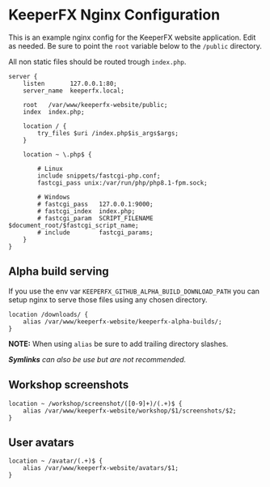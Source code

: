 KeeperFX Nginx Configuration
============================

This is an example nginx config for the KeeperFX website application. Edit as needed.
Be sure to point the `root` variable below to the `/public` directory.

All non static files should be routed trough `index.php`.

```nginx
server {
	listen       127.0.0.1:80;
	server_name  keeperfx.local;
	
	root   /var/www/keeperfx-website/public;
	index  index.php;

	location / {
		try_files $uri /index.php$is_args$args;
	}
	
	location ~ \.php$ {
        
        # Linux
        include snippets/fastcgi-php.conf;
        fastcgi_pass unix:/var/run/php/php8.1-fpm.sock;

        # Windows
		# fastcgi_pass   127.0.0.1:9000;
		# fastcgi_index  index.php;
		# fastcgi_param  SCRIPT_FILENAME  $document_root/$fastcgi_script_name;
		# include        fastcgi_params;
	}
}
```

## Alpha build serving

If you use the env var `KEEPERFX_GITHUB_ALPHA_BUILD_DOWNLOAD_PATH` you can setup nginx to serve those files using any chosen directory.

```nginx
location /downloads/ {
    alias /var/www/keeperfx-website/keeperfx-alpha-builds/;
}
```

**NOTE:** When using `alias` be sure to add trailing directory slashes.

***Symlinks** can also be use but are not recommended.*

## Workshop screenshots

```
location ~ /workshop/screenshot/([0-9]+)/(.+)$ {
    alias /var/www/keeperfx-website/workshop/$1/screenshots/$2;
}
```

## User avatars

```
location ~ /avatar/(.+)$ {
    alias /var/www/keeperfx-website/avatars/$1;
}
```
